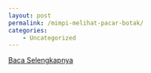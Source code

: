 ```yaml
---
layout: post
permalink: /mimpi-melihat-pacar-botak/
categories:
    - Uncategorized
---
```


[Baca Selengkapnya](/10)